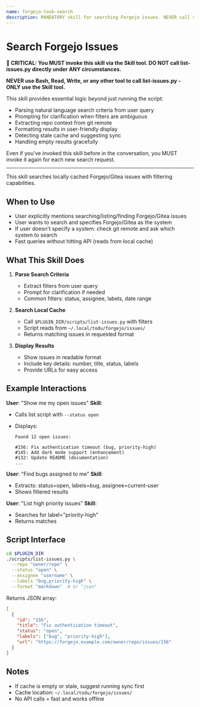 ```yaml
---
name: forgejo-task-search
description: MANDATORY skill for searching Forgejo issues. NEVER call scripts/list-issues.py directly - ALWAYS use this skill via the Skill tool. Use when user wants to search Forgejo/Gitea issues. (plugin:forgejo@todu)
---
```


# Search Forgejo Issues

**🚨 CRITICAL: You MUST invoke this skill via the Skill tool. DO NOT call list-issues.py directly under ANY circumstances.**

**NEVER use Bash, Read, Write, or any other tool to call list-issues.py - ONLY use the Skill tool.**

This skill provides essential logic beyond just running the script:

- Parsing natural language search criteria from user query
- Prompting for clarification when filters are ambiguous
- Extracting repo context from git remote
- Formatting results in user-friendly display
- Detecting stale cache and suggesting sync
- Handling empty results gracefully

Even if you've invoked this skill before in the conversation, you MUST invoke it again for each new search request.

---

This skill searches locally cached Forgejo/Gitea issues with filtering capabilities.

## When to Use

- User explicitly mentions searching/listing/finding Forgejo/Gitea issues
- User wants to search and specifies Forgejo/Gitea as the system
- If user doesn't specify a system: check git remote and ask which system to search
- Fast queries without hitting API (reads from local cache)

## What This Skill Does

1. **Parse Search Criteria**
   - Extract filters from user query
   - Prompt for clarification if needed
   - Common filters: status, assignee, labels, date range

2. **Search Local Cache**
   - Call `$PLUGIN_DIR/scripts/list-issues.py` with filters
   - Script reads from `~/.local/todu/forgejo/issues/`
   - Returns matching issues in requested format

3. **Display Results**
   - Show issues in readable format
   - Include key details: number, title, status, labels
   - Provide URLs for easy access

## Example Interactions

**User**: "Show me my open issues"
**Skill**:

- Calls list script with `--status open`
- Displays:

  ```
  Found 12 open issues:

  #156: Fix authentication timeout (bug, priority-high)
  #145: Add dark mode support (enhancement)
  #132: Update README (documentation)
  ...
  ```

**User**: "Find bugs assigned to me"
**Skill**:

- Extracts: status=open, labels=bug, assignee=current-user
- Shows filtered results

**User**: "List high priority issues"
**Skill**:

- Searches for label="priority-high"
- Returns matches

## Script Interface

```bash
cd $PLUGIN_DIR
./scripts/list-issues.py \
  --repo "owner/repo" \
  --status "open" \
  --assignee "username" \
  --labels "bug,priority-high" \
  --format "markdown"  # or "json"
```

Returns JSON array:

```json
[
  {
    "id": "156",
    "title": "Fix authentication timeout",
    "status": "open",
    "labels": ["bug", "priority-high"],
    "url": "https://forgejo.example.com/owner/repo/issues/156"
  }
]
```

## Notes

- If cache is empty or stale, suggest running sync first
- Cache location: `~/.local/todu/forgejo/issues/`
- No API calls = fast and works offline
